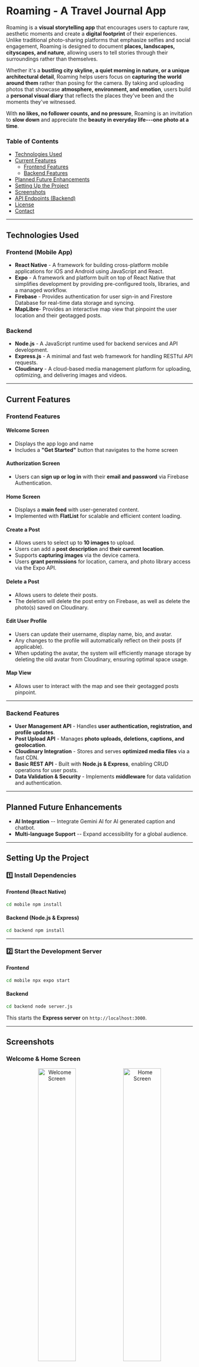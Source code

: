 **Roaming - A Travel Journal App**
==================================

Roaming is a **visual storytelling app** that encourages users to capture raw, aesthetic moments and create a **digital footprint** of their experiences. Unlike traditional photo-sharing platforms that emphasize selfies and social engagement, Roaming is designed to document **places, landscapes, cityscapes, and nature**, allowing users to tell stories through their surroundings rather than themselves.

Whether it's a **bustling city skyline, a quiet morning in nature, or a unique architectural detail**, Roaming helps users focus on **capturing the world around them** rather than posing for the camera. By taking and uploading photos that showcase **atmosphere, environment, and emotion**, users build a **personal visual diary** that reflects the places they've been and the moments they've witnessed.

With **no likes, no follower counts, and no pressure**, Roaming is an invitation to **slow down** and appreciate the **beauty in everyday life---one photo at a time**.

### Table of Contents

- [Technologies Used](#technologies-used)
- [Current Features](#current-features)
  - [Frontend Features](#frontend-features)
  - [Backend Features](#backend-features)
- [Planned Future Enhancements](#planned-future-enhancements)
- [Setting Up the Project](#setting-up-the-project)
- [Screenshots](#screenshots)
- [API Endpoints (Backend)](#api-endpoints-backend)
- [License](#license)
- [Contact](#contact)

* * * * *

**Technologies Used**
---------------------

### **Frontend (Mobile App)**

-   **React Native** - A framework for building cross-platform mobile applications for iOS and Android using JavaScript and React.
-   **Expo** - A framework and platform built on top of React Native that simplifies development by providing pre-configured tools, libraries, and a managed workflow.
-   **Firebase** - Provides authentication for user sign-in and Firestore Database for real-time data storage and syncing.
-   **MapLibre**- Provides an interactive map view that pinpoint the user location and their geotagged posts.

### **Backend**

-   **Node.js** - A JavaScript runtime used for backend services and API development.
-   **Express.js** - A minimal and fast web framework for handling RESTful API requests.
-   **Cloudinary** - A cloud-based media management platform for uploading, optimizing, and delivering images and videos.

* * * * *

**Current Features**
--------------------

### **Frontend Features**

#### **Welcome Screen**

-   Displays the app logo and name
-   Includes a **"Get Started"** button that navigates to the home screen

#### **Authorization Screen**

-   Users can **sign up or log in** with their **email and password** via Firebase Authentication.

#### **Home Screen**

-   Displays a **main feed** with user-generated content.
-   Implemented with **FlatList** for scalable and efficient content loading.

#### **Create a Post**

-   Allows users to select up to **10 images** to upload.
-   Users can add a **post description** and **their current location**.
-   Supports **capturing images** via the device camera.
-   Users **grant permissions** for location, camera, and photo library access via the Expo API.

#### **Delete a Post**

-   Allows users to delete their posts.
-   The deletion will delete the post entry on Firebase, as well as delete the photo(s) saved on Cloudinary.

#### **Edit User Profile**

-   Users can update their username, display name, bio, and avatar.
-   Any changes to the profile will automatically reflect on their posts (if applicable).
-   When updating the avatar, the system will efficiently manage storage by deleting the old avatar from Cloudinary, ensuring optimal space usage.

#### **Map View**
-  Allows user to interact with the map and see their geotagged posts pinpoint.

* * * * *

### **Backend Features**

-   **User Management API** - Handles **user authentication, registration, and profile updates**.
-   **Post Upload API** - Manages **photo uploads, deletions, captions, and geolocation**.
-   **Cloudinary Integration** - Stores and serves **optimized media files** via a fast CDN.
-   **Basic REST API** - Built with **Node.js & Express**, enabling CRUD operations for user posts.
-   **Data Validation & Security** - Implements **middleware** for data validation and authentication.

* * * * *

**Planned Future Enhancements**
-------------------------------

-   **AI Integration** -- Integrate Gemini AI for AI generated caption and chatbot.
-   **Multi-language Support** -- Expand accessibility for a global audience.

* * * * *

**Setting Up the Project**
--------------------------

### **1️⃣ Install Dependencies**

#### **Frontend (React Native)**

```bash
cd mobile npm install
```

#### **Backend (Node.js & Express)**

```bash
cd backend npm install
```

* * * * *

### **2️⃣ Start the Development Server**

#### **Frontend**

```bash
cd mobile npx expo start
```

#### **Backend**

```bash
cd backend node server.js
```

This starts the **Express server** on `http://localhost:3000`.

* * * * *

**Screenshots**
---------------

### Welcome & Home Screen
<div align="center"> <img src="/mobile/assets/images/screenshots/welcome-screen.png" alt="Welcome Screen" width="45%"/> <img src="/mobile/assets/images/screenshots/home-screen.png" alt="Home Screen" width="45%"/> </div>

### Profile & Edit Profile Screen
<div align="center"> <img src="/mobile/assets/images/screenshots/profile-screen.png" alt="Profile Screen" width="45%"/> <img src="/mobile/assets/images/screenshots/edit-profile-screen.png" alt="Edit Profile Screen" width="45%"/> </div>

### Create Post
<div align="center"> <img src="/mobile/assets/images/screenshots/create-screen.png" alt="Create Post Screen" width="45%"/> <img src="/mobile/assets/images/screenshots/search-screen.png" alt="Create Post Screen" width="45%"/> </div>

### Map View
<div align="center"> <img src="/mobile/assets/images/screenshots/map-screen.png" alt="Map Screen" width="30%"/> <img src="/mobile/assets/images/screenshots/map-marker.png" alt="Map Marker" width="30%"/> <img src="/mobile/assets/images/screenshots/image-preview.png" alt="Image Preview" width="30%"/> </div>

* * * * *

**License**
-----------

This project is licensed under the **MIT License**.

* * * * *

**Contact**
-----------

**Email**: vhn1@sfu.ca\
**Portfolio**: [Nam Nguyen's Porfolio](https://namneyugn21.github.io)
